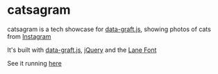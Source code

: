 catsagram
=============

catsagram is a tech showcase for [data-graft.js](http://github.com/pconstr/data-graft.js), showing photos of cats from [Instagram](http://instagram.com)

It's built with  [data-graft.js](http://github.com/pconstr/data-graft.js), [jQuery](http://jquery.com) and the [Lane Font](http://www.fontsquirrel.com/fonts/Lane)

See it running [here](http://catsagram.perceptiveconstructs.com/catsagram)
